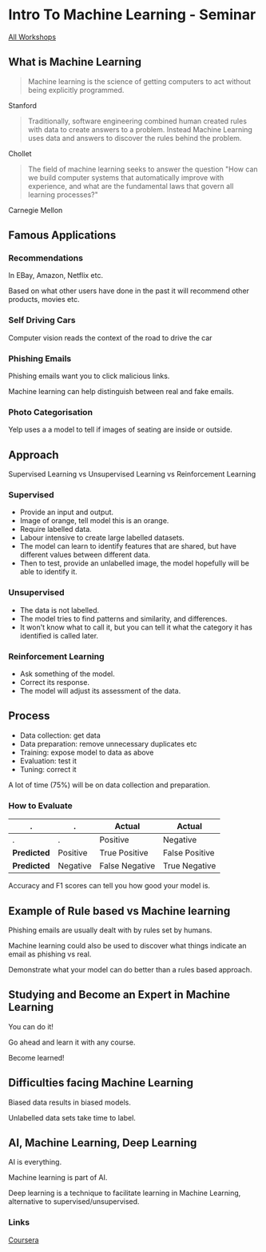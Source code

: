 # Intro To Machine Learning - Seminar

[All Workshops](README.md)

## What is Machine Learning

> Machine learning is the science of getting computers to act without being explicitly programmed.

Stanford

> Traditionally, software engineering combined human created rules with data to create answers to a problem. Instead Machine Learning uses data and answers to discover the rules behind the problem.

Chollet

> The field of machine learning seeks to answer the question "How can we build computer systems that automatically improve with experience, and what are the fundamental laws that govern all learning processes?"

Carnegie Mellon

## Famous Applications

### Recommendations

In EBay, Amazon, Netflix etc.

Based on what other users have done in the past it will recommend other products, movies etc.

### Self Driving Cars

Computer vision reads the context of the road to drive the car

### Phishing Emails

Phishing emails want you to click malicious links.

Machine learning can help distinguish between real and fake emails.

### Photo Categorisation

Yelp uses a a model to tell if images of seating are inside or outside.

## Approach

Supervised Learning vs Unsupervised Learning vs Reinforcement Learning

### Supervised

- Provide an input and output.
- Image of orange, tell model this is an orange.
- Require labelled data.
- Labour intensive to create large labelled datasets.
- The model can learn to identify features that are shared, but have different values between different data.
- Then to test, provide an unlabelled image, the model hopefully will be able to identify it.

### Unsupervised

- The data is not labelled.
- The model tries to find patterns and similarity, and differences.
- It won't know what to call it, but you can tell it what the category it has identified is called later.

### Reinforcement Learning

- Ask something of the model.
- Correct its response.
- The model will adjust its assessment of the data.

## Process

- Data collection: get data
- Data preparation: remove unnecessary duplicates etc
- Training: expose model to data as above
- Evaluation: test it
- Tuning: correct it

A lot of time (75%) will be on data collection and preparation.

### How to Evaluate

| .             | .        | **Actual**     | **Actual**     |
| ------------- | -------- | -------------- | -------------- |
| .             | .        | Positive       | Negative       |
| **Predicted** | Positive | True Positive  | False Positive |
| **Predicted** | Negative | False Negative | True Negative  |

Accuracy and F1 scores can tell you how good your model is. 

## Example of Rule based vs Machine learning

Phishing emails are usually dealt with by rules set by humans.

Machine learning could also be used to discover what things indicate an email as phishing vs real.

Demonstrate what your model can do better than a rules based approach.

## Studying and Become an Expert in Machine Learning

You can do it!

Go ahead and learn it with any course.

Become learned!

## Difficulties facing Machine Learning

Biased data results in biased models.

Unlabelled data sets take time to label.

## AI, Machine Learning, Deep Learning

AI is everything.

Machine learning is part of AI.

Deep learning is a technique to facilitate learning in Machine Learning, alternative to supervised/unsupervised.

### Links

[Coursera](https://www.coursera.org/learn/machine-learning)
